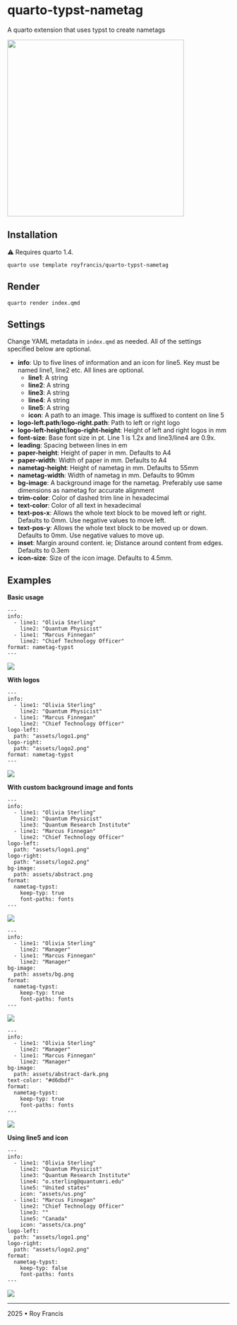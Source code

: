 # quarto-typst-nametag

A quarto extension that uses typst to create nametags

<img src="preview.jpg" width="400px">

## Installation

:warning: Requires quarto 1.4.

```
quarto use template royfrancis/quarto-typst-nametag
```

## Render

```
quarto render index.qmd
```

## Settings

Change YAML metadata in `index.qmd` as needed. All of the settings specified below are optional.

- **info**: Up to five lines of information and an icon for line5. Key must be named line1, line2 etc. All lines are optional.
  - **line1**: A string
  - **line2**: A string
  - **line3**: A string
  - **line4**: A string
  - **line5**: A string
  - **icon**: A path to an image. This image is suffixed to content on line 5
- **logo-left.path**/**logo-right.path**: Path to left or right logo
- **logo-left-height**/**logo-right-height**: Height of left and right logos in mm
- **font-size**: Base font size in pt. Line 1 is 1.2x and line3/line4 are 0.9x.
- **leading**: Spacing between lines in em
- **paper-height**: Height of paper in mm. Defaults to A4
- **paper-width**: Width of paper in mm. Defaults to A4
- **nametag-height**: Height of nametag in mm. Defaults to 55mm
- **nametag-width**: Width of nametag in mm. Defaults to 90mm
- **bg-image**: A background image for the nametag. Preferably use same dimensions as nametag for accurate alignment
- **trim-color**: Color of dashed trim line in hexadecimal
- **text-color**: Color of all text in hexadecimal
- **text-pos-x**: Allows the whole text block to be moved left or right. Defaults to 0mm. Use negative values to move left.
- **text-pos-y**: Allows the whole text block to be moved up or down. Defaults to 0mm. Use negative values to move up.
- **inset**: Margin around content. ie; Distance around content from edges. Defaults to 0.3em
- **icon-size**: Size of the icon image. Defaults to 4.5mm.

## Examples

**Basic usage**

```
---
info:
  - line1: "Olivia Sterling"
    line2: "Quantum Physicist"
  - line1: "Marcus Finnegan"
    line2: "Chief Technology Officer"
format: nametag-typst
---
```

![](preview/preview-1.jpg)

**With logos**

```
---
info:
  - line1: "Olivia Sterling"
    line2: "Quantum Physicist"
  - line1: "Marcus Finnegan"
    line2: "Chief Technology Officer"
logo-left:
  path: "assets/logo1.png"
logo-right:
  path: "assets/logo2.png"
format: nametag-typst
---
```

![](preview/preview-2.jpg)

**With custom background image and fonts**

```
---
info:
  - line1: "Olivia Sterling"
    line2: "Quantum Physicist"
    line3: "Quantum Research Institute"
  - line1: "Marcus Finnegan"
    line2: "Chief Technology Officer"
logo-left:
  path: "assets/logo1.png"
logo-right:
  path: "assets/logo2.png"
bg-image:
  path: assets/abstract.png
format:
  nametag-typst:
    keep-typ: true
    font-paths: fonts
---
```

![](preview/preview-3.jpg)

```
---
info:
  - line1: "Olivia Sterling"
    line2: "Manager"
  - line1: "Marcus Finnegan"
    line2: "Manager"
bg-image:
  path: assets/bg.png
format:
  nametag-typst:
    keep-typ: true
    font-paths: fonts
---
```

![](preview/preview-4.jpg)

```
---
info:
  - line1: "Olivia Sterling"
    line2: "Manager"
  - line1: "Marcus Finnegan"
    line2: "Manager"
bg-image:
  path: assets/abstract-dark.png
text-color: "#d6dbdf"
format:
  nametag-typst:
    keep-typ: true
    font-paths: fonts
---
```

![](preview/preview-5.jpg)

**Using line5 and icon**

```
---
info:
  - line1: "Olivia Sterling"
    line2: "Quantum Physicist"
    line3: "Quantum Research Institute"
    line4: "o.sterling@quantumri.edu"
    line5: "United states"
    icon: "assets/us.png"
  - line1: "Marcus Finnegan"
    line2: "Chief Technology Officer"
    line3: ""
    line5: "Canada"
    icon: "assets/ca.png"
logo-left:
  path: "assets/logo1.png"
logo-right:
  path: "assets/logo2.png"
format:
  nametag-typst:
    keep-typ: false
    font-paths: fonts
---
```

![](preview/preview-6.jpg)

---

2025 • Roy Francis
